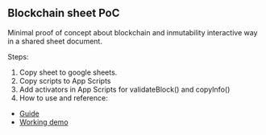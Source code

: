 ## Blockchain sheet PoC

Minimal proof of concept about blockchain and inmutability interactive way in a shared sheet document.

Steps:
1. Copy sheet to google sheets.
2. Copy scripts to App Scripts
3. Add activators in App Scripts for validateBlock() and copyInfo()
4. How to use and reference:

- [Guide](https://www.linkedin.com/feed/update/urn:li:activity:6992939149657800705/)
- [Working demo](https://docs.google.com/spreadsheets/d/18aCemA-WWmGhrbUB3HzmLuCxuvQ1StPwDR_Wszo4jXU/edit?usp=sharing)
